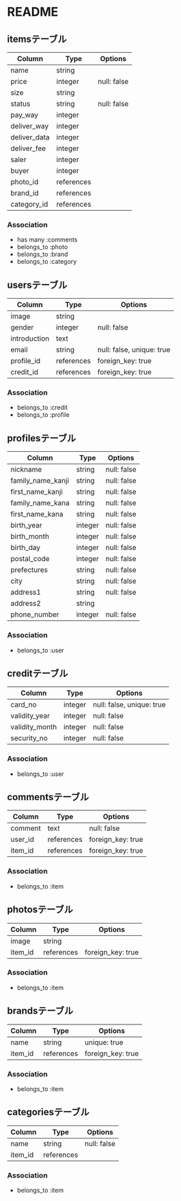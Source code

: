 # README

## itemsテーブル

|Column|Type|Options|
|------|----|-------|
|name|string||
|price|integer|null: false|
|size|string||
|status|string|null: false|
|pay_way|integer||
|deliver_way|integer||
|deliver_data|integer||
|deliver_fee|integer||
|saler|integer||
|buyer|integer||
|photo_id|references||
|brand_id|references||
|category_id|references||

### Association
- has many :comments
- belongs_to :photo
- belongs_to :brand
- belongs_to :category

## usersテーブル
|Column|Type|Options|
|------|----|-------|
|image|string||
|gender|integer|null: false|
|introduction|text|
|email|string|null: false, unique: true|
|profile_id|references|foreign_key: true|
|credit_id|references|foreign_key: true|

### Association
- belongs_to :credit
- belongs_to :profile

## profilesテーブル
|Column|Type|Options|
|------|----|-------|
|nickname|string|null: false|
|family_name_kanji|string|null: false|
|first_name_kanji|string|null: false|
|family_name_kana|string|null: false|
|first_name_kana|string|null: false|
|birth_year|integer|null: false|
|birth_month|integer|null: false|                  
|birth_day|integer|null: false| 
|postal_code|integer|null: false|
|prefectures|string|null: false|
|city|string|null: false|
|address1|string|null: false|               
|address2|string||
|phone_number|integer|null: false|

### Association
- belongs_to :user

## creditテーブル
|Column|Type|Options|
|------|----|-------|
|card_no|integer|null: false, unique: true|
|validity_year|integer|null: false|
|validity_month|integer|null: false|
|security_no|integer|null: false|

### Association
- belongs_to :user

## commentsテーブル
|Column|Type|Options|
|------|----|-------|
|comment|text|null: false|
|user_id|references|foreign_key: true|
|item_id|references|foreign_key: true|

### Association
- belongs_to :item

## photosテーブル
|Column|Type|Options|
|------|----|-------|
|image|string||
|item_id|references|foreign_key: true|

### Association
- belongs_to :item

## brandsテーブル
|Column|Type|Options|
|------|----|-------|
|name|string|unique: true|
|item_id|references|foreign_key: true|

### Association
- belongs_to :item

## categoriesテーブル
|Column|Type|Options|
|------|----|-------|
|name|string|null: false|
|item_id|references||

### Association
- belongs_to :item